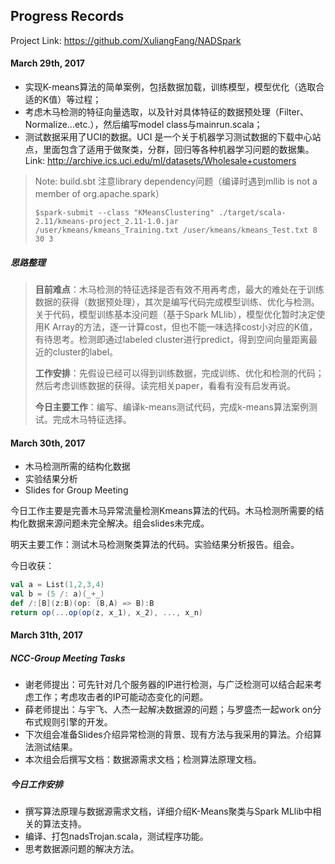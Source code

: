 ## Progress Records

Project Link: https://github.com/XuliangFang/NADSpark

#### March 29th, 2017

* 实现K-means算法的简单案例，包括数据加载，训练模型，模型优化（选取合适的K值）等过程；
* 考虑木马检测的特征向量选取，以及针对具体特征的数据预处理（Filter、Normalize...etc.），然后编写model class与mainrun.scala；
* 测试数据采用了UCI的数据。UCI 是一个关于机器学习测试数据的下载中心站点，里面包含了适用于做聚类，分群，回归等各种机器学习问题的数据集。Link: http://archive.ics.uci.edu/ml/datasets/Wholesale+customers

> Note: build.sbt 注意library dependency问题（编译时遇到mllib is not a member of org.apache.spark）
>
> ```shell
> $spark-submit --class "KMeansClustering" ./target/scala-2.11/kmeans-project_2.11-1.0.jar /user/kmeans/kmeans_Training.txt /user/kmeans/kmeans_Test.txt 8 30 3
> ```

##### 思路整理

> **目前难点**：木马检测的特征选择是否有效不用再考虑，最大的难处在于训练数据的获得（数据预处理），其次是编写代码完成模型训练、优化与检测。关于代码，模型训练基本没问题（基于Spark MLlib），模型优化暂时决定使用K Array的方法，逐一计算cost，但也不能一味选择cost小对应的K值，有待思考。检测即通过labeled cluster进行predict，得到空间向量距离最近的cluster的label。
>
> **工作安排**：先假设已经可以得到训练数据，完成训练、优化和检测的代码；然后考虑训练数据的获得。读完相关paper，看看有没有启发再说。
>
> **今日主要工作**：编写、编译k-means测试代码，完成k-means算法案例测试。完成木马特征选择。

#### March 30th, 2017

* 木马检测所需的结构化数据
* 实验结果分析
* Slides for Group Meeting

今日工作主要是完善木马异常流量检测Kmeans算法的代码。木马检测所需要的结构化数据来源问题未完全解决。组会slides未完成。

明天主要工作：测试木马检测聚类算法的代码。实验结果分析报告。组会。

今日收获：

```scala
val a = List(1,2,3,4)
val b = (5 /: a)(_+_)
def /:[B](z:B)(op: (B,A) => B):B
return op(...op(op(z, x_1), x_2), ..., x_n)
```

#### March 31th, 2017

##### NCC-Group Meeting Tasks

* 谢老师提出：可先针对几个服务器的IP进行检测，与广泛检测可以结合起来考虑工作；考虑攻击者的IP可能动态变化的问题。
* 薛老师提出：与宇飞、人杰一起解决数据源的问题；与罗盛杰一起work on分布式规则引擎的开发。
* 下次组会准备Slides介绍异常检测的背景、现有方法与我采用的算法。介绍算法测试结果。
* 本次组会后撰写文档：数据源需求文档；检测算法原理文档。

##### 今日工作安排

* 撰写算法原理与数据源需求文档，详细介绍K-Means聚类与Spark MLlib中相关的算法支持。
* 编译、打包nadsTrojan.scala，测试程序功能。
* 思考数据源问题的解决方法。
